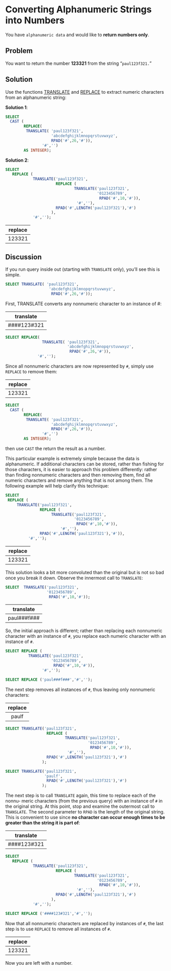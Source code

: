 # Converting Alphanumeric Strings into Numbers

You have `alphanumeric data` and would like to **return numbers only**.

## Problem

You want to return the number **123321** from the string “`paul123f321.`”


## Solution

Use the functions [TRANSLATE](https://github.com/lpinzari/sql-psql-udy/blob/master/06_string_functions/19_translate.md) and [REPLACE](https://github.com/lpinzari/sql-psql-udy/blob/master/06_string_functions/15_replace.md) to extract numeric characters from an alphanumeric string:

**Solution 1**:

```SQL
SELECT
  CAST (
        REPLACE(
         TRANSLATE( 'paul123f321',
                    'abcdefghijklmnopqrstuvwxyz',
                    RPAD('#',26,'#')),
                '#','')
        AS INTEGER);
```

**Solution 2**:

```SQL
SELECT
   REPLACE (
            TRANSLATE('paul123f321',
                      REPLACE (
                              TRANSLATE('paul123f321',
                                        '0123456789',
                                         RPAD('#',10,'#')),
                               '#',''),
                      RPAD('#',LENGTH('paul123f321'),'#')
                    ),
            '#','');
```


|replace|
|:------:|
| 123321|


## Discussion

If you run query inside out (starting with `TRANSLATE` only), you’ll see this is simple.

```SQL
SELECT TRANSLATE( 'paul123f321',
                   'abcdefghijklmnopqrstuvwxyz',
                    RPAD('#',26,'#'));
```


First, TRANSLATE converts any nonnumeric character to an instance of #:


|translate|
|:---------:|
|####123#321|

```SQL
SELECT REPLACE(
                TRANSLATE( 'paul123f321',
                           'abcdefghijklmnopqrstuvwxyz',
                            RPAD('#',26,'#')),
              '#','');
```


Since all nonnumeric characters are now represented by `#`, simply use `REPLACE` to remove them:

|replace|
|:-----:|
|123321|

```SQL
SELECT
  CAST (
        REPLACE(
         TRANSLATE( 'paul123f321',
                    'abcdefghijklmnopqrstuvwxyz',
                    RPAD('#',26,'#')),
                '#','')
        AS INTEGER);
```

then use `CAST` the return the result as a number.

This particular example is extremely simple because the data is alphanumeric.
If additional characters can be stored, rather than fishing for those characters, it is easier to approach this problem differently: rather than finding nonnumeric characters and then removing them, find all numeric characters and remove anything that is not among them. The following example will help clarify this technique:

```SQL
SELECT
 REPLACE (
     TRANSLATE('paul123f321',
               REPLACE (
                    TRANSLATE('paul123f321',
                              '0123456789',
                               RPAD('#',10,'#')),
                        '#',''),
               RPAD('#',LENGTH('paul123f321'),'#')),
          '#','');  
```

|replace|
|:-------:|
|123321|

This solution looks a bit more convoluted than the original but is not so bad once you break it down. Observe the innermost call to `TRANSLATE`:

```SQL
SELECT  TRANSLATE('paul123f321',
                  '0123456789',
                   RPAD('#',10,'#'));
```

|translate|
|:---------:|
|paul###f###|

So, the initial approach is different; rather than replacing each nonnumeric character with an instance of `#`, you replace each numeric character with an instance of `#`.

```SQL
SELECT REPLACE (
          TRANSLATE('paul123f321',
                    '0123456789',
                     RPAD('#',10,'#')),
                '#','');
```

```SQL
SELECT REPLACE ('paul###f###','#','');
```

The next step removes all instances of `#`, thus leaving only nonnumeric characters:

|replace|
|:-------:|
|paulf|

```SQL
SELECT TRANSLATE('paul123f321',
                  REPLACE (
                          TRANSLATE('paul123f321',
                                    '0123456789',
                                     RPAD('#',10,'#')),
                           '#',''),
                  RPAD('#',LENGTH('paul123f321'),'#')
                );
```

```SQL
SELECT TRANSLATE('paul123f321',
                 'paulf',
                  RPAD('#',LENGTH('paul123f321'),'#')
                );
```

The next step is to call `TRANSLATE` again, this time to replace each of the nonnu‐ meric characters (from the previous query) with an instance of `#` in the original string. At this point, stop and examine the outermost call to `TRANSLATE`. The second parameter to `RPAD` is the length of the original string. This is convenient to use since **no character can occur enough times to be greater than the string it is part of**:

|translate|
|:-----------:|
|####123#321|

```SQL
SELECT
   REPLACE (
            TRANSLATE('paul123f321',
                      REPLACE (
                              TRANSLATE('paul123f321',
                                        '0123456789',
                                         RPAD('#',10,'#')),
                               '#',''),
                      RPAD('#',LENGTH('paul123f321'),'#')
                    ),
            '#','');
```

```SQL
SELECT REPLACE ('####123#321','#','');
```

Now that all nonnumeric characters are replaced by instances of `#`, the last step is to use `REPLACE` to remove all instances of `#`.

|replace|
|:------:|
| 123321|

Now you are left with a number.
